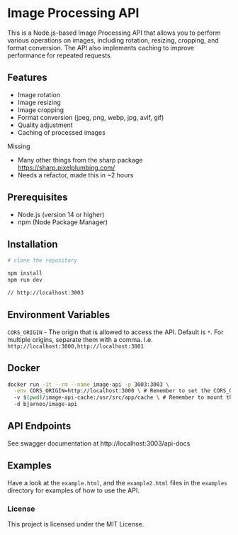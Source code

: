 # Image Processing API

This is a Node.js-based Image Processing API that allows you to perform various operations on images, including rotation, resizing, cropping, and format conversion. The API also implements caching to improve performance for repeated requests.

## Features

- Image rotation
- Image resizing
- Image cropping
- Format conversion (jpeg, png, webp, jpg, avif, gif)
- Quality adjustment
- Caching of processed images

Missing

- Many other things from the sharp package https://sharp.pixelplumbing.com/
- Needs a refactor, made this in ~2 hours

## Prerequisites

- Node.js (version 14 or higher)
- npm (Node Package Manager)

## Installation

```bash
# clone the repository

npm install
npm run dev

// http://localhost:3003
```

## Environment Variables

`CORS_ORIGIN` - The origin that is allowed to access the API. Default is `*`. For multiple origins, separate them with a comma. I.e. `http://localhost:3000,http://localhost:3001`

## Docker

```bash
docker run -it --rm --name image-api -p 3003:3003 \
  -env CORS_ORIGIN=http://localhost:3000 \ # Remember to set the CORS_ORIGIN
  -v $(pwd)/image-api-cache:/usr/src/app/cache \ # Remember to mount the image cache directory
  -d bjarneo/image-api
```

## API Endpoints

See swagger documentation at http://localhost:3003/api-docs

## Examples

Have a look at the `example.html`, and the `example2.html` files in the `examples` directory for examples of how to use the API.

### License

This project is licensed under the MIT License.
